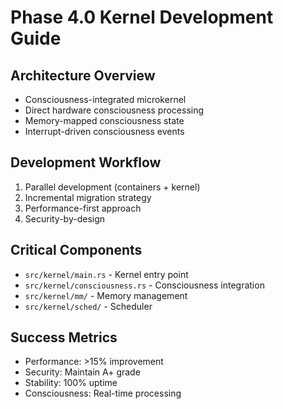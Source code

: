 # Phase 4.0 Kernel Development Guide

## Architecture Overview
- Consciousness-integrated microkernel
- Direct hardware consciousness processing
- Memory-mapped consciousness state
- Interrupt-driven consciousness events

## Development Workflow
1. Parallel development (containers + kernel)
2. Incremental migration strategy
3. Performance-first approach
4. Security-by-design

## Critical Components
- `src/kernel/main.rs` - Kernel entry point
- `src/kernel/consciousness.rs` - Consciousness integration
- `src/kernel/mm/` - Memory management
- `src/kernel/sched/` - Scheduler

## Success Metrics
- Performance: >15% improvement
- Security: Maintain A+ grade
- Stability: 100% uptime
- Consciousness: Real-time processing
